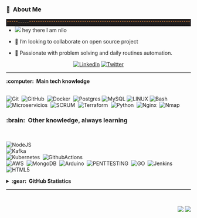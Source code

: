 

<!---
nilofe/nilofe is a ✨ special ✨ repository because its `README.md` (this file) appears on your GitHub profile.
You can click the Preview link to take a look at your changes.
--->
 ### :space_invader: &nbsp;About Me 
  
  <img align="right" alt="" src="https://github.com/nilofe/nilofe/blob/main/def.jpg?raw=true" width="1200" height="20" />



  
  - <img src="https://media.giphy.com/media/hvRJCLFzcasrR4ia7z/giphy.gif" width="25px"> hey there I am nilo

  
  - 💞️ I’m looking to collaborate on open source project
  

  - :heartbeat:&nbsp;Passionate with problem solving and daily routines automation.



<p align="center">
<!--  <img align="left" alt="nilofe | Twitter" width="25px" src="https://raw.githubusercontent.com/peterthehan/peterthehan/master/assets/twitter.svg" /></a>
  <a href="https://www.linkedin.com/en/felipepyg/">
  <img align="left" alt="LinkedIN de nilofe" width="22px" src="https://raw.githubusercontent.com/peterthehan/peterthehan/master/assets/linkedin.svg" />
</a> -->
<a href="https://www.linkedin.com/in/felipepyg"><img alt="LinkedIn" height="32" width="32" src="https://raw.githubusercontent.com/peterthehan/peterthehan/master/assets/linkedin.svg"></a> 
 <a href="https://twitter.com/_flipe_"><img alt="Twitter" height="32" width="32" src="https://raw.githubusercontent.com/peterthehan/peterthehan/master/assets/twitter.svg"></a>


  
<!-- cv 
  <a href="http://lattes.cnpq.br/5511556848445955"><img src="" />
  -->
  </a>
</p>

<hr/>


  <summary><b>:computer: &nbsp;Main tech knowledge</b></summary>
  <br/>

![Git](https://img.shields.io/badge/GIT-%23F05033.svg?&style=flat&logo=git&logoColor=white)&nbsp;
![GitHub](https://img.shields.io/badge/GITHUB-%23121011.svg?&style=flat&logo=github&logoColor=white)&nbsp;
![Docker](https://img.shields.io/badge/DOCKER-2496ED.svg?&style=flat&logo=docker&logoColor=white)&nbsp;
![Postgres](https://img.shields.io/badge/POSTGRES-%23316192.svg?&style=flat&logo=postgresql&logoColor=white)
![MySQL](https://img.shields.io/badge/Mysql-4479A1.svg?&style=flat&logo=mysqldb&logoColor=white)
![LINUX](https://img.shields.io/badge/LINUX-FCC624?style=flat-square&logo=linux&logoColor=black)
![Bash](https://img.shields.io/badge/BASH-007ACC.svg?&style=flat&logo=bash)&nbsp;
![Microservicios](https://img.shields.io/badge/MICROSERVICIOS-888888.svg?&style=flat&logoColor=white)&nbsp;
![SCRUM](https://img.shields.io/badge/SCRUM-6DB33F.svg?&style=flat&logo=ddd&logoColor=white)&nbsp;
![Terraform](https://img.shields.io/badge/TERRAFORM-%23121011.svg?&style=flat&logo=terraform&logoColor=white)&nbsp;
![Python](https://img.shields.io/badge/PYTHON-3776AB.svg?&style=flat&logo=python&logoColor=white)&nbsp;
![Nginx](https://img.shields.io/badge/NGINX-269539.svg?&style=flat&logo=nginx&logoColor=white)&nbsp;
![Nmap](https://img.shields.io/badge/NMAP-%23121011.svg?&style=flat&logo=nmap&logoColor=white)&nbsp;




 <summary><h3><b>:brain: &nbsp;Other knowledge, always learning</b></h3></summary>
  <br/>

![NodeJS](https://img.shields.io/badge/NODEJS-339933.svg?&style=flat&logo=node.js&logoColor=white)&nbsp;\
![Kafka](https://img.shields.io/badge/APACHE%20KAFKA-231F20.svg?&style=flat&logo=apache-kafka&logoColor=white)&nbsp;\
![Kubernetes](https://img.shields.io/badge/KUBERNETES-326CE5.svg?&style=flat&logo=kubernetes&logoColor=white)&nbsp;
![GithubActions](https://img.shields.io/badge/GITHUB%20ACTIONS-2088FF.svg?&style=flat&logo=github-actions&logoColor=white)&nbsp;\
![AWS](https://img.shields.io/badge/AMAZON%20AWS-232F3E.svg?&style=flat&logo=amazon-aws&logoColor=white)&nbsp;
![MongoDB](https://img.shields.io/badge/MONGODB-47A248.svg?&style=flat&logo=mongodb&logoColor=white)&nbsp;
![Arduino](https://img.shields.io/badge/ARDUINO-00979D.svg?&style=flat&logo=arduino&logoColor=white)&nbsp;
![PENTTESTING](https://img.shields.io/badge/PenTesting-CC6699.svg?&style=flat&logo=pentesting&logoColor=white)&nbsp;
![GO](https://img.shields.io/badge/GO-31A8FF.svg?&style=flat&logo=go&logoColor=white)&nbsp;
![Jenkins](https://img.shields.io/badge/Jenkins-%23121011.svg?&style=flat&logo=jenkins&logoColor=white)&nbsp;
![HTML5](https://img.shields.io/badge/HTML5-E34F26.svg?&style=flat&logo=html5&logoColor=white)&nbsp;





<details>
  <summary><b>:gear: &nbsp;GitHub Statistics</b></summary>
  <br/>
    <p align="center">
        <img height="137px" src="https://github-readme-streak-stats.herokuapp.com/?user=nilofe&hide_border=true&theme=nightowl" />
    </p>
    <p align="center">
         <img height="137px" src="https://github-readme-stats.vercel.app/api/top-langs/?username=nilofe&hide=html&hide_title=true&hide_border=true&layout=compact&langs_count=8&theme=nightowl" />
    </p>
</details>

<hr/>
<br/>

<p align="right">
<img src="https://komarev.com/ghpvc/?username=nilofe&style=plastic&label=Views"><img>
<img src="https://badges.pufler.dev/visits/nilofe/nilofe?color=black&logo=github" />
</p>
